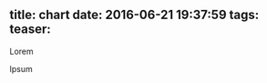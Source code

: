 title: chart
date: 2016-06-21 19:37:59
tags:
teaser:
---

Lorem

<div class="gitChart">
    <canvas id="canvas" height="500"></canvas>
</div>

Ipsum